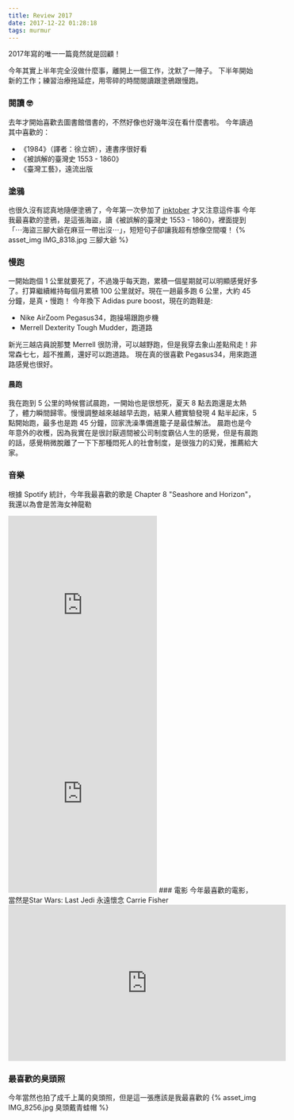 ```yaml
---
title: Review 2017
date: 2017-12-22 01:28:18
tags: murmur
---
```

2017年寫的唯一一篇竟然就是回顧！
<!--more-->
今年其實上半年完全沒做什麼事，離開上一個工作，沈默了一陣子。
下半年開始新的工作；練習治療拖延症，用零碎的時間閱讀跟塗鴉跟慢跑。

### 閱讀 🤓
去年才開始喜歡去圖書館借書的，不然好像也好幾年沒在看什麼書啦。
今年讀過其中喜歡的：
* 《1984》（譯者：徐立妍），連書序很好看
* 《被誤解的臺灣史 1553 - 1860》
* 《臺灣工藝》，遠流出版

### 塗鴉
也很久沒有認真地隨便塗鴉了，今年第一次參加了 [inktober](http://mrjakeparker.com/inktober) 才又注意這件事
今年我最喜歡的塗鴉，是這張海盜，讀《被誤解的臺灣史 1553 - 1860》，裡面提到「⋯海盜三腳大爺在麻豆一帶出沒⋯」，短短句子卻讓我超有想像空間嗄！
{% asset_img IMG_8318.jpg 三腳大爺 %}

### 慢跑
一開始跑個 1 公里就要死了，不過幾乎每天跑，累積一個星期就可以明顯感覺好多了。打算繼續維持每個月累積 100 公里就好。現在一趟最多跑 6 公里，大約 45 分鐘，是真・慢跑！
今年換下 Adidas pure boost，現在的跑鞋是:
* Nike AirZoom Pegasus34，跑操場跟跑步機
* Merrell Dexterity Tough Mudder，跑道路

新光三越店員說那雙 Merrell 很防滑，可以越野跑，但是我穿去象山差點飛走！非常森七七，超不推薦，還好可以跑道路。
現在真的很喜歡 Pegasus34，用來跑道路感覺也很好。

#### 晨跑
我在跑到 5 公里的時候嘗試晨跑，一開始也是很想死，夏天 8 點去跑還是太熱了，體力瞬間歸零。慢慢調整越來越越早去跑，結果人體實驗發現 4 點半起床，5 點開始跑，最多也是跑 45 分鐘，回家洗澡準備進籠子是最佳解法。
晨跑也是今年意外的收穫，因為我實在是很討厭週間被公司制度霸佔人生的感覺，但是有晨跑的話，感覺稍微脫離了一下下那種悶死人的社會制度，是很強力的幻覺，推薦給大家。

### 音樂
根據 Spotify 統計，今年我最喜歡的歌是 Chapter 8 "Seashore and Horizon"，我還以為會是苦海女神龍勒
<iframe src="https://open.spotify.com/embed/track/3b3FH3QTg4CBcucfZ4oQsR" width="300" height="380" frameborder="0" allowtransparency="true"></iframe>

<iframe src="https://open.spotify.com/embed/track/4ZfgwiNxSFIS8OeFmQBBLN" width="300" height="380" frameborder="0" allowtransparency="true"></iframe>
### 電影
今年最喜歡的電影，當然是Star Wars: Last Jedi
永遠懷念 Carrie Fisher
<iframe class="mb-5" width="560" height="315" src="https://www.youtube.com/embed/ZTLAx3VDX7g" frameborder="0" gesture="media" allow="encrypted-media" allowfullscreen></iframe>


### 最喜歡的臭頭照
今年當然也拍了成千上萬的臭頭照，但是這一張應該是我最喜歡的
{% asset_img IMG_8256.jpg 臭頭戴青蛙帽 %}
